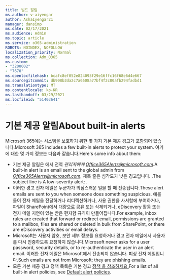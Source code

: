 ```yaml
---
title: 빌드 알림
ms.author: v-aiyengar
author: AshaIyengar21
manager: dansimp
ms.date: 02/17/2021
ms.audience: Admin
ms.topic: article
ms.service: o365-administration
ROBOTS: NOINDEX, NOFOLLOW
localization_priority: Normal
ms.collection: Adm_O365
ms.custom:
- "3200002"
- "7670"
ms.openlocfilehash: bcafc8ef052e824093f29e16ffc16f68e6d4e667
ms.sourcegitcommit: db908b3da2c7a6508a77bf4f2c80afb294fadbd1
ms.translationtype: MT
ms.contentlocale: ko-KR
ms.lasthandoff: 03/29/2021
ms.locfileid: "51403641"
---
```

# <a name="about-built-in-alerts"></a><span data-ttu-id="85e73-102">기본 제공 알림</span><span class="sxs-lookup"><span data-stu-id="85e73-102">About built-in alerts</span></span>

<span data-ttu-id="85e73-103">Microsoft 365에는 시스템을 보호하기 위한 몇 가지 기본 제공 경고가 포함되어 있습니다.</span><span class="sxs-lookup"><span data-stu-id="85e73-103">Microsoft 365 includes a few built-in alerts to protect your system.</span></span> <span data-ttu-id="85e73-104">여기에 대한 몇 가지 정보는 다음과 같습니다.</span><span class="sxs-lookup"><span data-stu-id="85e73-104">Here's some info about them:</span></span>

- <span data-ttu-id="85e73-105">기본 제공 알림은 에서 전역 *관리자에게 Office365Alerts@microsoft.com.*</span><span class="sxs-lookup"><span data-stu-id="85e73-105">A built-in alert is an email sent to the global admin from *Office365Alerts@microsoft.com*.</span></span> <span data-ttu-id="85e73-106">제목 줄은 심각도가 낮은 <name of alert policy> 경고입니다. .</span><span class="sxs-lookup"><span data-stu-id="85e73-106">The subject line is A low-severity alert: <name of alert policy>.</span></span>
- <span data-ttu-id="85e73-107">이러한 경고 전자 메일은 누군가가 의심스러운 일을 할 때 전송됩니다.</span><span class="sxs-lookup"><span data-stu-id="85e73-107">These alert emails are sent to you when someone does something suspicious.</span></span> <span data-ttu-id="85e73-108">예를 들어 전자 메일을 전달하거나 리디렉션하거나, 사용 권한을 사서함에 부여하거나, 파일이 SharePoint에서 대량으로 공유 또는 삭제되거나, eDiscovery 활동 또는 전자 메일 지연이 있는 받은 편지함 규칙이 만들어집니다.</span><span class="sxs-lookup"><span data-stu-id="85e73-108">For example, inbox rules are created that forward or redirect email, permissions are granted to a mailbox, files are shared or deleted in bulk from SharePoint, or there are eDiscovery activities or email delays.</span></span>
- <span data-ttu-id="85e73-109">Microsoft는 사용자 암호, 보안 세부 정보를 요청하거나 경고 전자 메일에서 사용자를 다시 인증하도록 요청하지 않습니다.</span><span class="sxs-lookup"><span data-stu-id="85e73-109">Microsoft never asks for a user password, security details, or to re-authenticate the user in an alert email.</span></span> <span data-ttu-id="85e73-110">이러한 전자 메일은 Microsoft에서 전송되지 않습니다. 피싱 전자 메일입니다.</span><span class="sxs-lookup"><span data-stu-id="85e73-110">Such emails are not from Microsoft; they are phishing emails.</span></span>
- <span data-ttu-id="85e73-111">모든 기본 제공 경고 정책 목록은 기본 경고 [정책 을 참조하세요.](https://go.microsoft.com/fwlink/?linkid=2103170)</span><span class="sxs-lookup"><span data-stu-id="85e73-111">For a list of all built-in alert policies, see [Default alert policies](https://go.microsoft.com/fwlink/?linkid=2103170).</span></span>